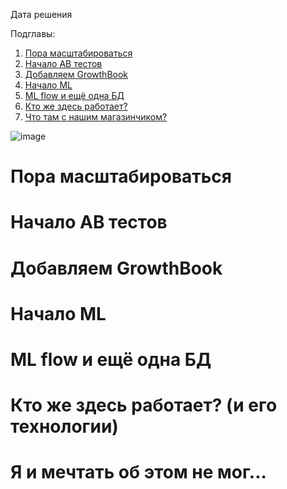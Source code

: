 Дата решения


Подглавы:

1. [Пора масштабироваться](#история)
2. [Начало AB тестов](#AB)
3. [Добавляем GrowthBook](#growthbook)
4. [Начало ML](#ml) 
5. [ML flow и ещё одна БД](#mlflow)
7. [Кто же здесь работает?](#кто-работает)
8. [Что там с нашим магазинчиком? ](#завершение)


![image](https://github.com/user-attachments/assets/4c291531-d656-4d61-871a-904dd13f8324)



<a id="история"></a>
# Пора масштабироваться

<a id="AB"></a>
# Начало AB тестов

<a id="growthbook"></a>
# Добавляем GrowthBook

<a id="ml"></a>
# Начало ML

<a id="mlflow"></a>
# ML flow и ещё одна БД

<a id="кто-работает"></a>
# Кто же здесь работает? (и его технологии)

<a id="завершение"></a>
# Я и мечтать об этом не мог...
